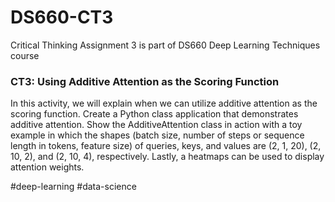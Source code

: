 # DS660-CT3
Critical Thinking Assignment 3 is part of DS660 Deep Learning Techniques course

### CT3: Using Additive Attention as the Scoring Function

In this activity, we will explain when we can utilize additive attention as the scoring function. 
Create a Python class application that demonstrates additive attention. Show the AdditiveAttention class in action with a toy example in which the shapes 
(batch size, number of steps or sequence length in tokens, feature size) of queries, keys, and values are (2, 1, 20), (2, 10, 2), and (2, 10, 4), respectively.
Lastly, a heatmaps can be used to display attention weights. 

#deep-learning #data-science
